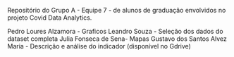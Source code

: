 Repositório do Grupo A - Equipe 7 - de alunos de graduação envolvidos no projeto Covid Data Analytics.

Pedro Loures Alzamora - Graficos
Leandro Souza - Seleção dos dados do dataset completa
Julia Fonseca de Sena- Mapas
Gustavo dos Santos Alvez Maria - Descrição e análise do indicador (disponível no Gdrive)
